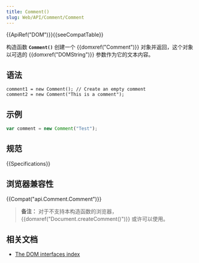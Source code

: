 ```yaml
---
title: Comment()
slug: Web/API/Comment/Comment
---
```

{{ApiRef("DOM")}}{{seeCompatTable}}

构造函数 **`Comment()`** 创建一个 {{domxref("Comment")}} 对象并返回，这个对象以可选的 {{domxref("DOMString")}} 参数作为它的文本内容。

## 语法

```
comment1 = new Comment(); // Create an empty comment
comment2 = new Comment("This is a comment");
```

## 示例

```js
var comment = new Comment("Test");
```

## 规范

{{Specifications}}

## 浏览器兼容性

{{Compat("api.Comment.Comment")}}

> **备注：** 对于不支持本构造函数的浏览器， {{domxref("Document.createComment()")}} 或许可以使用。

## 相关文档

- [The DOM interfaces index](/zh-CN/docs/DOM/DOM_Reference)
